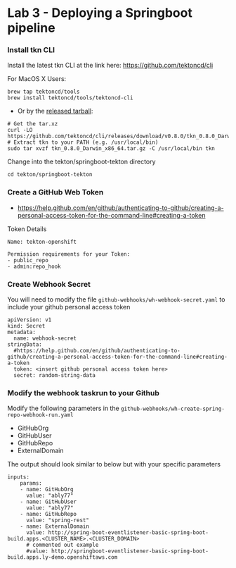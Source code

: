 # Lab 3 - Deploying a Springboot pipeline

### Install tkn CLI

Install the latest tkn CLI at the link here: https://github.com/tektoncd/cli

For MacOS X Users:
```
brew tap tektoncd/tools
brew install tektoncd/tools/tektoncd-cli
```
- Or by the [released tarball](https://github.com/tektoncd/cli/releases/download/v0.8.0/tkn_0.8.0_Darwin_x86_64.tar.gz):

```
# Get the tar.xz
curl -LO https://github.com/tektoncd/cli/releases/download/v0.8.0/tkn_0.8.0_Darwin_x86_64.tar.gz
# Extract tkn to your PATH (e.g. /usr/local/bin)
sudo tar xvzf tkn_0.8.0_Darwin_x86_64.tar.gz -C /usr/local/bin tkn
```

Change into the tekton/springboot-tekton directory
```
cd tekton/springboot-tekton
```

### Create a GitHub Web Token
- https://help.github.com/en/github/authenticating-to-github/creating-a-personal-access-token-for-the-command-line#creating-a-token

Token Details
```
Name: tekton-openshift

Permission requirements for your Token:
- public_repo
- admin:repo_hook
```

### Create Webhook Secret
You will need to modify the file `github-webhooks/wh-webhook-secret.yaml` to include your github personal access token
```
apiVersion: v1
kind: Secret
metadata:
  name: webhook-secret
stringData:
  #https://help.github.com/en/github/authenticating-to-github/creating-a-personal-access-token-for-the-command-line#creating-a-token
  token: <insert github personal access token here>
  secret: random-string-data
```

### Modify the webhook taskrun to your Github
Modify the following parameters in the `github-webhooks/wh-create-spring-repo-webhook-run.yaml`
- GitHubOrg
- GitHubUser
- GitHubRepo
- ExternalDomain

The output should look similar to below but with your specific parameters
```
inputs:
    params:
    - name: GitHubOrg
      value: "ably77"
    - name: GitHubUser
      value: "ably77"
    - name: GitHubRepo
      value: "spring-rest"
    - name: ExternalDomain
      value: http://spring-boot-eventlistener-basic-spring-boot-build.apps.<CLUSTER_NAME>.<CLUSTER_DOMAIN>
      # commented out example
      #value: http://springboot-eventlistener-basic-spring-boot-build.apps.ly-demo.openshiftaws.com
```
